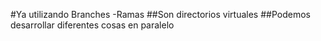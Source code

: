#Ya utilizando Branches -Ramas
##Son directorios virtuales
##Podemos desarrollar diferentes cosas en paralelo



